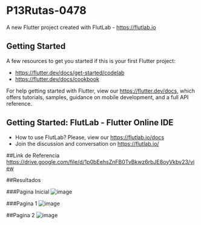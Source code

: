 # P13Rutas-0478

A new Flutter project created with FlutLab - https://flutlab.io

## Getting Started

A few resources to get you started if this is your first Flutter project:

- https://flutter.dev/docs/get-started/codelab
- https://flutter.dev/docs/cookbook

For help getting started with Flutter, view our
https://flutter.dev/docs, which offers tutorials,
samples, guidance on mobile development, and a full API reference.

## Getting Started: FlutLab - Flutter Online IDE

- How to use FlutLab? Please, view our https://flutlab.io/docs
- Join the discussion and conversation on https://flutlab.io/


##Link de Referencia
https://drive.google.com/file/d/1p0bEehsZnFB0TvBkwz6rbJE8oyVkbv23/view

##Resultados

###Pagina Inicial
![image](https://github.com/JaquelineGalindoHuitron/Rutas-6J-0478/assets/143548375/46a21249-1920-4030-a8b1-f7861adfd8e3)

###Pagina 1
![image](https://github.com/JaquelineGalindoHuitron/Rutas-6J-0478/assets/143548375/a3598212-17c1-449b-b141-992efb05023f)

##Pagina 2
![image](https://github.com/JaquelineGalindoHuitron/Rutas-6J-0478/assets/143548375/02945464-0343-4c51-99b7-82e3e6e49a10)
